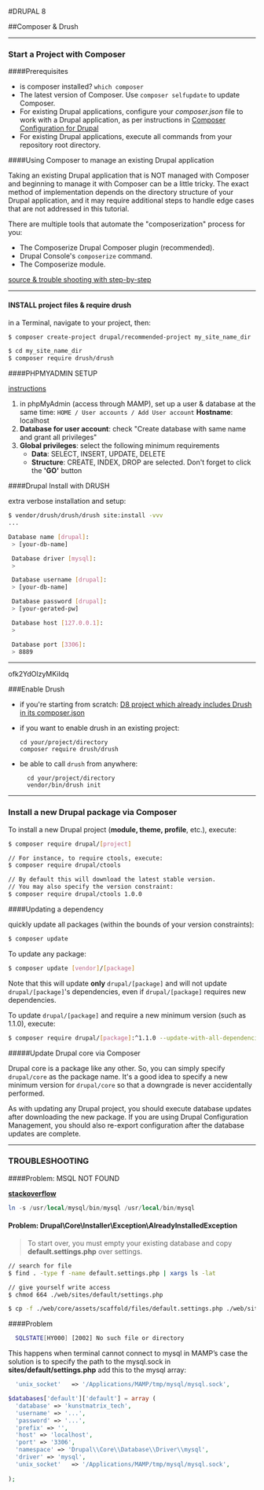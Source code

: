 #DRUPAL 8 

##Composer & Drush

_______________________



### Start a Project with Composer

####Prerequisites

- is composer installed?  `which composer`
- The latest version of Composer. Use `composer selfupdate` to update Composer.
- For existing Drupal applications, configure your *composer.json* file to work with a Drupal application, as per instructions in [Composer Configuration for Drupal](https://drupalize.me/tutorial/composer-configuration-drupal)
- For existing Drupal applications, execute all commands from your repository root directory.

####Using Composer to manage an existing Drupal application

Taking an existing Drupal application that is NOT managed with Composer and beginning to manage it with Composer can be a little tricky. The exact method of implementation depends on the directory structure of your Drupal application, and it may require additional steps to handle edge cases that are not addressed in this tutorial.

There are multiple tools that automate the "composerization" process for you:

- The Composerize Drupal Composer plugin (recommended).
- Drupal Console's `composerize` command.
- The Composerize module.

[source & trouble shooting with step-by-step](https://drupalize.me/tutorial/use-composer-your-drupal-project?p=3290)



_____________________


#### INSTALL project files & require drush
in a Terminal, navigate to your project, then:
```bash
$ composer create-project drupal/recommended-project my_site_name_dir

$ cd my_site_name_dir
$ composer require drush/drush
```

####PHPMYADMIN SETUP

[instructions](https://www.drupal.org/docs/develop/local-server-setup/mac-os-development-environment/howto-create-a-local-environment) 

1. in phpMyAdmin (access through MAMP), set up a user & database at the same time: `HOME / User accounts / Add User account`
   **Hostname**: localhost
2. **Database for user account**: check "Create database with same name and grant all privileges"
3. **Global privileges**: select the following minimum requirements
   - **Data**: SELECT, INSERT, UPDATE, DELETE
   - **Structure**: CREATE, INDEX, DROP are selected.
    Don't forget to click the **'GO'** button
   

####Drupal Install with DRUSH

extra verbose installation and setup:

```bash
$ vendor/drush/drush/drush site:install -vvv
...

Database name [drupal]:
 > [your-db-name]

 Database driver [mysql]:
 >

 Database username [drupal]:
 > [your-db-name]

 Database password [drupal]:
 > [your-gerated-pw]

 Database host [127.0.0.1]:
 >

 Database port [3306]:
 > 8889
```

____________



ofk2YdOlzyMKiIdq

###Enable Drush
* if you're starting from scratch:
[D8 project which already includes Drush in its composer.json](https://github.com/drupal-composer/drupal-project)


* if you want to enable drush in an existing project:
  ```unix
  cd your/project/directory
  composer require drush/drush
  ```
* be able to call ```drush``` from anywhere:
  ```unix
    cd your/project/directory
    vendor/bin/drush init
  ```



-------------

### Install a new Drupal package via Composer

To install a new Drupal project (**module, theme, profile**, etc.), execute:

```bash
$ composer require drupal/[project]

// For instance, to require ctools, execute:
$ composer require drupal/ctools

// By default this will download the latest stable version. 
// You may also specify the version constraint:
$ composer require drupal/ctools 1.0.0
```

####Updating a dependency

quickly update all packages (within the bounds of your version constraints):

```bash
$ composer update
```

To update any package:
```bash
$ composer update [vendor]/[package]
```
Note that this will update **only** `drupal/[package]` and will not update `drupal/[package]`'s dependencies, even if `drupal/[package]` requires new dependencies.

To update `drupal/[package]` and require a new minimum version (such as 1.1.0), execute:

```bash
$ composer require drupal/[package]:^1.1.0 --update-with-all-dependencies
```

#####Update Drupal core via Composer

Drupal core is a package like any other. So, you can simply specify `drupal/core` as the package name. It's a good idea to specify a new minimum version for `drupal/core` so that a downgrade is never accidentally performed.

As with updating any Drupal project, you should execute database updates after downloading the new package. If you are using Drupal Configuration Management, you should also re-export configuration after the database updates are complete.

--------

### TROUBLESHOOTING

####Problem: MSQL NOT FOUND

**[stackoverflow](https://stackoverflow.com/questions/10577374/mysql-command-not-found-in-os-x-10-7)**

```sql
ln -s /usr/local/mysql/bin/mysql /usr/local/bin/mysql
```

#### Problem: Drupal\Core\Installer\Exception\AlreadyInstalledException

>To start over, you must empty your existing database and copy **default.settings.php** over settings.

```bash
// search for file
$ find . -type f -name default.settings.php | xargs ls -lat

// give yourself write access
$ chmod 664 ./web/sites/default/settings.php

$ cp -f ./web/core/assets/scaffold/files/default.settings.php ./web/sites/default/settings.php
```

####Problem

```bash
  SQLSTATE[HY000] [2002] No such file or directory
```

This happens when terminal cannot connect to mysql in MAMP’s case the solution is to specify the path to the mysql.sock in **sites/default/settings.php** add this to the mysql array:

```php
  'unix_socket'   => '/Applications/MAMP/tmp/mysql/mysql.sock',
```

```php
$databases['default']['default'] = array (
  'database' => 'kunstmatrix_tech',
  'username' => '...',
  'password' => '...',
  'prefix' => '',
  'host' => 'localhost',
  'port' => '3306',
  'namespace' => 'Drupal\\Core\\Database\\Driver\\mysql',
  'driver' => 'mysql',
  'unix_socket'   => '/Applications/MAMP/tmp/mysql/mysql.sock',
  
);

```
